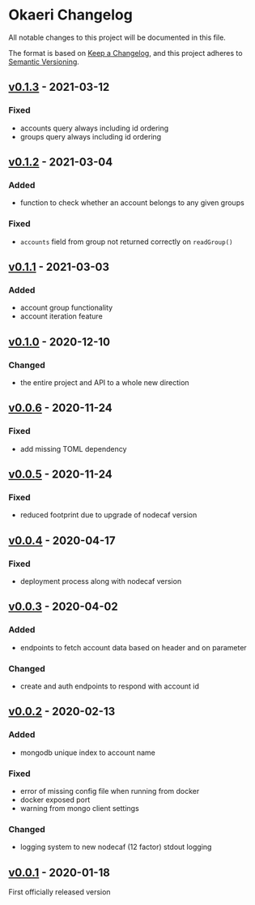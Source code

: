 # Okaeri Changelog

All notable changes to this project will be documented in this file.

The format is based on [Keep a Changelog](https://keepachangelog.com/en/1.0.0/),
and this project adheres to [Semantic Versioning](https://semver.org/spec/v2.0.0.html).

## [v0.1.3] - 2021-03-12

### Fixed
- accounts query always including id ordering
- groups query always including id ordering

## [v0.1.2] - 2021-03-04

### Added
- function to check whether an account belongs to any given groups

### Fixed
- `accounts` field from group not returned correctly on `readGroup()`

## [v0.1.1] - 2021-03-03

### Added
- account group functionality
- account iteration feature

## [v0.1.0] - 2020-12-10

### Changed
- the entire project and API to a whole new direction

## [v0.0.6] - 2020-11-24

### Fixed
- add missing TOML dependency

## [v0.0.5] - 2020-11-24

### Fixed
- reduced footprint due to upgrade of nodecaf version

## [v0.0.4] - 2020-04-17

### Fixed
- deployment process along with nodecaf version

## [v0.0.3] - 2020-04-02

### Added
- endpoints to fetch account data based on header and on parameter

### Changed
- create and auth endpoints to respond with account id

## [v0.0.2] - 2020-02-13

### Added
- mongodb unique index to account name

### Fixed
- error of missing config file when running from docker
- docker exposed port
- warning from mongo client settings

### Changed
- logging system to new nodecaf (12 factor) stdout logging

## [v0.0.1] - 2020-01-18

First officially released version

[v0.0.1]: https://gitlab.com/GCSBOSS/okaeri/-/tags/v0.0.1
[v0.0.2]: https://gitlab.com/GCSBOSS/okaeri/-/tags/v0.0.2
[v0.0.3]: https://gitlab.com/GCSBOSS/okaeri/-/tags/v0.0.3
[v0.0.4]: https://gitlab.com/GCSBOSS/okaeri/-/tags/v0.0.4
[v0.0.5]: https://gitlab.com/GCSBOSS/okaeri/-/tags/v0.0.5
[v0.0.6]: https://gitlab.com/GCSBOSS/okaeri/-/tags/v0.0.6
[v0.1.0]: https://gitlab.com/GCSBOSS/okaeri/-/tags/v0.1.0
[v0.1.1]: https://gitlab.com/GCSBOSS/okaeri/-/tags/v0.1.1
[v0.1.2]: https://gitlab.com/GCSBOSS/okaeri/-/tags/v0.1.2
[v0.1.3]: https://gitlab.com/GCSBOSS/okaeri/-/tags/v0.1.3
